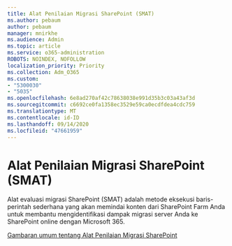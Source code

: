 ```yaml
---
title: Alat Penilaian Migrasi SharePoint (SMAT)
ms.author: pebaum
author: pebaum
manager: mnirkhe
ms.audience: Admin
ms.topic: article
ms.service: o365-administration
ROBOTS: NOINDEX, NOFOLLOW
localization_priority: Priority
ms.collection: Adm_O365
ms.custom:
- "5300030"
- "5035"
ms.openlocfilehash: 6e8ad270af42c78638038e991d35b3c03a43af3d
ms.sourcegitcommit: c6692ce0fa1358ec3529e59ca0ecdfdea4cdc759
ms.translationtype: MT
ms.contentlocale: id-ID
ms.lasthandoff: 09/14/2020
ms.locfileid: "47661959"
---
```

# <a name="sharepoint-migration-assessment-tool-smat"></a>Alat Penilaian Migrasi SharePoint (SMAT)

Alat evaluasi migrasi SharePoint (SMAT) adalah metode eksekusi baris-perintah sederhana yang akan memindai konten dari SharePoint Farm Anda untuk membantu mengidentifikasi dampak migrasi server Anda ke SharePoint online dengan Microsoft 365.

[Gambaran umum tentang Alat Penilaian Migrasi SharePoint](https://docs.microsoft.com/sharepointmigration/overview-of-the-sharepoint-migration-assessment-tool)

